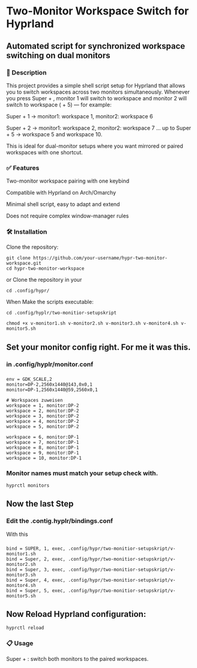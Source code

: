 # Two-Monitor Workspace Switch for Hyprland

## Automated script for synchronized workspace switching on dual monitors

### 🔧 Description

This project provides a simple shell script setup for Hyprland that allows you to switch workspaces across two monitors simultaneously.
Whenever you press Super + <number>, monitor 1 will switch to workspace <number> and monitor 2 will switch to workspace (<number> + 5) — for example:

Super + 1 → monitor1: workspace 1, monitor2: workspace 6

Super + 2 → monitor1: workspace 2, monitor2: workspace 7
… up to Super + 5 → workspace 5 and workspace 10.

This is ideal for dual-monitor setups where you want mirrored or paired workspaces with one shortcut.

### ✅ Features

Two-monitor workspace pairing with one keybind

Compatible with Hyprland on Arch/Omarchy

Minimal shell script, easy to adapt and extend

Does not require complex window-manager rules

### 🛠 Installation

Clone the repository:

    git clone https://github.com/your-username/hypr-two-monitor-workspace.git  
    cd hypr-two-monitor-workspace  

or Clone the repository in your

    cd .config/hypr/



When Make the scripts executable: 

    cd .config/hyplr/two-monitior-setupskript

    chmod +x v-monitor1.sh v-monitor2.sh v-monitor3.sh v-monitor4.sh v-monitor5.sh 

## Set your monitor config right. For me it was this.

### in .config/hyplr/monitor.conf

###
    env = GDK_SCALE,2
    monitor=DP-2,2560x1440@143,0x0,1
    monitor=DP-1,2560x1440@59,2560x0,1

    # Workspaces zuweisen
    workspace = 1, monitor:DP-2
    workspace = 2, monitor:DP-2
    workspace = 3, monitor:DP-2
    workspace = 4, monitor:DP-2
    workspace = 5, monitor:DP-2

    workspace = 6, monitor:DP-1
    workspace = 7, monitor:DP-1
    workspace = 8, monitor:DP-1
    workspace = 9, monitor:DP-1
    workspace = 10, monitor:DP-1
###
### Monitor names must match your setup check with.

    hyprctl monitors

## Now the last Step 
### Edit the .contig.hyplr/bindings.conf
With this 

###
    bind = SUPER, 1, exec, .config/hypr/two-monitior-setupskript/v-monitor1.sh
    bind = Super, 2, exec, .config/hypr/two-monitior-setupskript/v-monitor2.sh
    bind = Super, 3, exec, .config/hypr/two-monitior-setupskript/v-monitor3.sh
    bind = Super, 4, exec, .config/hypr/two-monitior-setupskript/v-monitor4.sh
    bind = Super, 5, exec, .config/hypr/two-monitior-setupskript/v-monitor5.sh
###



## Now Reload Hyprland configuration:

    hyprctl reload  


### 📋 Usage

Super + <number>: switch both monitors to the paired workspaces.

